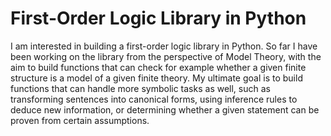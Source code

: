 # First-Order Logic Library in Python

I am interested in building a first-order logic library in Python. So far I have been working on the library from the perspective of Model Theory, with the aim to build functions that can check for example whether a given finite structure is a model of a given finite theory. My ultimate goal is to build functions that can handle more symbolic tasks as well, such as transforming sentences into canonical forms, using inference rules to deduce new information, or determining whether a given statement can be proven from certain assumptions.

